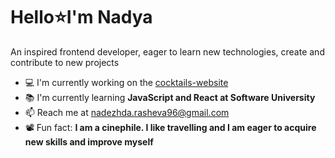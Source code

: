 # Hello⭐I'm Nadya</h1>
An inspired frontend developer, eager to learn new technologies, create and contribute to new projects

- 💻 I'm currently working on the [cocktails-website](https://github.com/nrasheva/cocktails-website)
- 📚 I'm currently learning **JavaScript and React at Software University**
- 📫 Reach me at nadezhda.rasheva96@gmail.com
- 📽 Fun fact: **I am a cinephile. I like travelling and I am eager to acquire new skills and improve myself**

